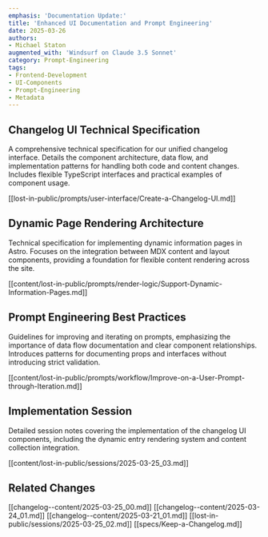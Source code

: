 ```yaml
---
emphasis: 'Documentation Update:'
title: 'Enhanced UI Documentation and Prompt Engineering'
date: 2025-03-26
authors: 
- Michael Staton
augmented_with: 'Windsurf on Claude 3.5 Sonnet'
category: Prompt-Engineering
tags:
- Frontend-Development
- UI-Components
- Prompt-Engineering
- Metadata
---
```


## Changelog UI Technical Specification
A comprehensive technical specification for our unified changelog interface. Details the component architecture, data flow, and implementation patterns for handling both code and content changes. Includes flexible TypeScript interfaces and practical examples of component usage.

[[lost-in-public/prompts/user-interface/Create-a-Changelog-UI.md]]

## Dynamic Page Rendering Architecture
Technical specification for implementing dynamic information pages in Astro. Focuses on the integration between MDX content and layout components, providing a foundation for flexible content rendering across the site.

[[content/lost-in-public/prompts/render-logic/Support-Dynamic-Information-Pages.md]]

## Prompt Engineering Best Practices
Guidelines for improving and iterating on prompts, emphasizing the importance of data flow documentation and clear component relationships. Introduces patterns for documenting props and interfaces without introducing strict validation.

[[content/lost-in-public/prompts/workflow/Improve-on-a-User-Prompt-through-Iteration.md]]

## Implementation Session
Detailed session notes covering the implementation of the changelog UI components, including the dynamic entry rendering system and content collection integration.

[[content/lost-in-public/sessions/2025-03-25_03.md]]

## Related Changes
[[changelog--content/2025-03-25_00.md]]
[[changelog--content/2025-03-24_01.md]]
[[changelog--content/2025-03-21_01.md]]
[[lost-in-public/sessions/2025-03-25_02.md]]
[[specs/Keep-a-Changelog.md]]
